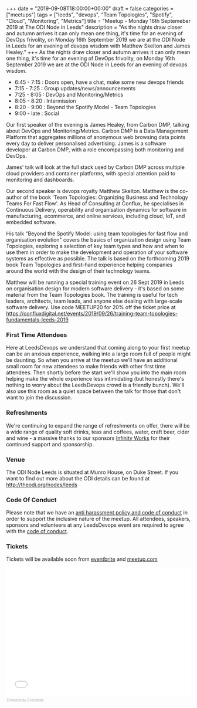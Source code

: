 +++
date = "2019-09-08T18:00:00+00:00"
draft = false
categories = ["meetups"]
tags = ["leeds", "devops", "Team Topologies", "Spotify", "Cloud", "Monitoring", "Metrics"]
title = "Meetup - Monday 16th Septemeber 2019 at The ODI Node in Leeds"
description = "As the nights draw closer and autumn arrives it can only mean one thing, it's time for an evening of DevOps frivolity, on Monday 16th September 2019 we are at the ODI Node in Leeds for an evening of devops wisdom with Matthew Skelton and James Healey."
+++
As the nights draw closer and autumn arrives it can only mean one thing, it's time for an evening of DevOps frivolity, on Monday 16th September 2019 we are at the ODI Node in Leeds for an evening of devops wisdom.

* 6:45 - 7:15 : Doors open, have a chat, make some new devops friends
* 7:15 - 7:25 : Group updates/news/announcements
* 7:25 - 8:05 : DevOps and Monitoring/Metrics
* 8:05 - 8:20 : Intermission
* 8:20 - 9:00 : Beyond the Spotify Model - Team Topologies
* 9:00 - late : Social

Our first speaker of the evening is James Healey, from Carbon DMP, talking about DevOps and Monitoring/Metrics. Carbon DMP is a Data Management Platform that aggregates millions of anonymous web browsing data points every day to deliver personalised advertising. James is a software developer at Carbon DMP, with a role encompassing both monitoring and DevOps.

James' talk will look at the full stack used by Carbon DMP across multiple cloud providers and container platforms, with special attention paid to monitoring and dashboards. 

Our second speaker is devops royalty Matthew Skelton. Matthew is the co-author of the book 'Team Topologies: Organizing Business and Technology Teams For Fast Flow'. As Head of Consulting at Conflux, he specialises in Continuous Delivery, operability and organisation dynamics for software in manufacturing, ecommerce, and online services, including cloud, IoT, and embedded software.

His talk "Beyond the Spotify Model: using team topologies for fast flow and organisation evolution" covers the basics of organization design using Team Topologies, exploring a selection of key team types and how and when to use them in order to make the development and operation of your software systems as effective as possible. The talk is based on the forthcoming 2019 book Team Topologies and first-hand experience helping companies around the world with the design of their technology teams.

Matthew will be running a special training event on 26 Sept 2019 in Leeds on organisation design for modern software delivery - it's based on some material from the Team Topologies book. The training is useful for tech leaders, architects, team leads, and anyone else dealing with large-scale software delivery. Use code MEETUP20 for 20% off the ticket price at https://confluxdigital.net/events/2019/09/26/training-team-topologies-fundamentals-leeds-2019

### First Time Attendees
Here at LeedsDevops we understand that coming along to your first meetup can be an anxious experience, walking into a large room full of people might be daunting. So when you arrive at the meetup we'll have an additional small room for new attendees to make friends with other first time attendees. Then shortly before the start we'll show you into the main room helping make the whole experience less intimidating (but honestly there's nothing to worry about the LeedsDevops crowd is a friendly bunch). We'll also use this room as a quiet space between the talk for those that don't want to join the discussion.


### Refreshments
We're continuing to expand the range of refreshments on offer, there will be a wide range of quality soft drinks, teas and coffees, water, craft beer, cider and wine - a massive thanks to our sponsors [Infinity Works](https://www.infinityworks.com/) for their continued support and sponsorship.

### Venue
The ODI Node Leeds is situated at Munro House, on Duke Street. If you want to find out more about the ODI details can be found at http://theodi.org/nodes/leeds

### Code Of Conduct
Please note that we have an [anti harassment policy and code of conduct](/post/2017-09-09-code-of-conduct/) in order to support the inclusive nature of the meetup. All attendees, speakers, sponsors and volunteers at any LeedsDevops event are required to agree with the [code of conduct](/post/2017-09-09-code-of-conduct/).

### Tickets
Tickets will be available soon from [eventbrite](https://leedsdevops-sept-2019.eventbrite.co.uk) and [meetup.com](https://www.meetup.com/LeedsDevops/events/264672882/) 

<div style="width:100%; text-align:left;"><iframe src="//eventbrite.co.uk/tickets-external?eid=71995316931  &amp;ref=etckt" frameborder="0" height="350" width="100%" marginheight="5" marginwidth="5" scrolling="auto"></iframe><div style="font-family:Helvetica, Arial; font-size:10px; padding:5px 0 5px; margin:2px; width:100%; text-align:left;"><a class="powered-by-eb" style="color: #ADB0B6; text-decoration: none;" target="_blank" href="http://www.eventbrite.co.uk/r/etckt">Powered by Eventbrite</a></div></div>
